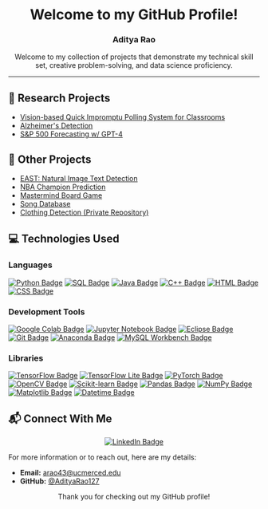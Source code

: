 <div align="center">

# Welcome to my GitHub Profile!
### Aditya Rao

Welcome to my collection of projects that demonstrate my technical skill set, creative problem-solving, and data science proficiency.

</div>

---
## 🔬 Research Projects
- [Vision-based Quick Impromptu Polling System for Classrooms](https://github.com/hajin-park/V-QUIP)
- [Alzheimer's Detection](https://github.com/Sriramnat100/ASDRP_Files)
- [S&P 500 Forecasting w/ GPT-4](https://github.com/AdityaRao127/resume-projects#project-5)


## 📂 Other Projects
- [EAST: Natural Image Text Detection](https://github.com/AdityaRao127/openCV-image-text-classification)
- [NBA Champion Prediction](https://github.com/rishavc300/nbaproj)
- [Mastermind Board Game](https://github.com/AdityaRao127/resume-projects/blob/main/Mastermind%20Game/Mastermind.java)
- [Song Database](https://github.com/AdityaRao127/resume-projects/blob/main/Mastermind%20Game/Mastermind.java)
- [Clothing Detection (Private Repository)](https://github.com/Gerald-Lu/clothing-detection-app)

## 💻 Technologies Used

### Languages
[![Python Badge](https://img.shields.io/badge/-Python-blue?style=flat-square&logo=Python&logoColor=white)](https://www.python.org/)
[![SQL Badge](https://img.shields.io/badge/-SQL-orange?style=flat-square&logo=MySQL&logoColor=white)](https://www.mysql.com/)
[![Java Badge](https://img.shields.io/badge/-Java-yellow?style=flat-square&logo=java&logoColor=white)](https://www.java.com/)
[![C++ Badge](https://img.shields.io/badge/-C++-purple?style=flat-square&logo=C%2B%2B&logoColor=white)](https://isocpp.org/)
[![HTML Badge](https://img.shields.io/badge/-HTML-yellow?style=flat-square&logo=HTML5&logoColor=white)](https://developer.mozilla.org/en-US/docs/Web/HTML)
[![CSS Badge](https://img.shields.io/badge/-CSS-blue?style=flat-square&logo=CSS3&logoColor=white)](https://developer.mozilla.org/en-US/docs/Web/CSS)

### Development Tools
[![Google Colab Badge](https://img.shields.io/badge/-Google%20Colab-yellow?style=flat-square&logo=Google%20Colab&logoColor=white)](https://colab.research.google.com/notebooks/intro.ipynb)
[![Jupyter Notebook Badge](https://img.shields.io/badge/-Jupyter%20Notebook-orange?style=flat-square&logo=Jupyter&logoColor=white)](https://jupyter.org/)
[![Eclipse Badge](https://img.shields.io/badge/-Eclipse-purple?style=flat-square&logo=Eclipse&logoColor=white)](https://www.eclipse.org/)
[![Git Badge](https://img.shields.io/badge/-Git-red?style=flat-square&logo=Git&logoColor=white)](https://git-scm.com/)
[![Anaconda Badge](https://img.shields.io/badge/-Anaconda-green?style=flat-square&logo=Anaconda&logoColor=white)](https://www.anaconda.com/)
[![MySQL Workbench Badge](https://img.shields.io/badge/-MySQL%20Workbench-blue?style=flat-square&logo=MySQL&logoColor=white)](https://www.mysql.com/products/workbench/)

### Libraries
[![TensorFlow Badge](https://img.shields.io/badge/-TensorFlow-orange?style=flat-square&logo=TensorFlow&logoColor=white)](https://www.tensorflow.org/)
[![TensorFlow Lite Badge](https://img.shields.io/badge/-TensorFlow%20Lite-orange?style=flat-square&logo=TensorFlow&logoColor=white)](https://www.tensorflow.org/lite)
[![PyTorch Badge](https://img.shields.io/badge/-PyTorch-red?style=flat-square&logo=PyTorch&logoColor=white)](https://pytorch.org/)
[![OpenCV Badge](https://img.shields.io/badge/-OpenCV-purple?style=flat-square&logo=OpenCV&logoColor=white)](https://opencv.org/)
[![Scikit-learn Badge](https://img.shields.io/badge/-Scikit--learn-green?style=flat-square&logo=Python&logoColor=white)](https://scikit-learn.org/stable/)
[![Pandas Badge](https://img.shields.io/badge/-Pandas-yellow?style=flat-square&logo=Pandas&logoColor=white)](https://pandas.pydata.org/)
[![NumPy Badge](https://img.shields.io/badge/-NumPy-blue?style=flat-square&logo=NumPy&logoColor=white)](https://numpy.org/)
[![Matplotlib Badge](https://img.shields.io/badge/-Matplotlib-purple?style=flat-square&logo=Python&logoColor=white)](https://matplotlib.org/)
[![Datetime Badge](https://img.shields.io/badge/-Datetime-green?style=flat-square&logo=Python&logoColor=white)](https://docs.python.org/3/library/datetime.html)



## 📬 Connect With Me

<div align="center">

[![LinkedIn Badge](https://img.shields.io/badge/-LinkedIn-blue?style=flat-square&logo=LinkedIn&logoColor=white)](https://www.linkedin.com/in/aditya-kr-rao/)
</div>

For more information or to reach out, here are my details:

- **Email:** arao43@ucmerced.edu
- **GitHub:** [@AdityaRao127](https://github.com/AdityaRao127)

<div align="center">
  
Thank you for checking out my GitHub profile!

</div>
